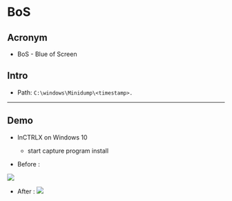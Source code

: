 # BoS

## Acronym
* BoS - Blue of Screen

## Intro
* Path:  `C:\windows\Minidump\<timestamp>.`

---

## Demo
* InCTRLX on Windows 10
  * start capture program install

* Before :

[<img src="https://i.imgur.com/nQ6PDO6.png">](https://i.imgur.com/nQ6PDO6.png)

* After :
[<img src="https://i.imgur.com/q8lUJKA.png">](https://i.imgur.com/q8lUJKA.png)
